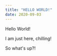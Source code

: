 ```yaml
---
title: "HELLO WORLD!"
date: 2020-09-03
---
```


Hello World!

I am just here, chilling!

So what's up?!
